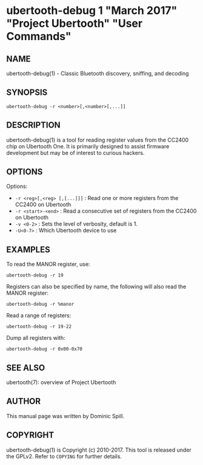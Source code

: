 # ubertooth-debug 1 "March 2017" "Project Ubertooth" "User Commands"

## NAME

ubertooth-debug(1) - Classic Bluetooth discovery, sniffing, and decoding

## SYNOPSIS

    ubertooth-debug -r <number>[,<number>[,...]]

## DESCRIPTION

ubertooth-debug(1) is a tool for reading register values from the CC2400 chip
on Ubertooth One. It is primarily designed to assist firmware development but
may be of interest to curious hackers.

## OPTIONS

Options:

 - `-r <reg>[,<reg> [,[...]]]` :
   Read one or more registers from the CC2400 on Ubertooth
 - `-r <start>-<end>` :
   Read a consecutive set of registers from the CC2400 on Ubertooth
 - `-v <0-2>` :
   Sets the level of verbosity, default is 1.
 - `-U<0-7>` :
   Which Ubertooth device to use

## EXAMPLES

To read the MANOR register, use:

    ubertooth-debug -r 19

Registers can also be specified by name, the following will
also read the MANOR register:

    ubertooth-debug -r %manor

Read a range of registers:

    ubertooth-debug -r 19-22

Dump all registers with:

    ubertooth-debug -r 0x00-0x70

## SEE ALSO

ubertooth(7): overview of Project Ubertooth

## AUTHOR

This manual page was written by Dominic Spill.

## COPYRIGHT

ubertooth-debug(1) is Copyright (c) 2010-2017. This tool is released under the
GPLv2. Refer to `COPYING` for further details.
